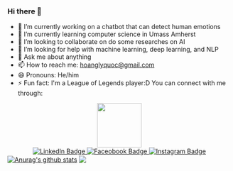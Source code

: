 ### Hi there 👋
- 🔭 I’m currently working on a chatbot that can detect human emotions
- 🌱 I’m currently learning computer science in Umass Amherst
- 👯 I’m looking to collaborate on do some researches on AI
- 🤔 I’m looking for help with machine learning, deep learning, and NLP
- 💬 Ask me about anything
- 📫 How to reach me: hoanglyquoc@gmail.com
- 😄 Pronouns: He/him
- ⚡ Fun fact: I'm a League of Legends player:D
You can connect with me through: 
<div id="header" align="center">
  <img src="https://media.giphy.com/media/M9gbBd9nbDrOTu1Mqx/giphy.gif" width="100"/>
</div>
<div id="badges" align ="center">  
  <a href="https://www.linkedin.com/in/hoang-ly-447180252/">
    <img src="https://img.shields.io/badge/LinkedIn-blue?style=for-the-badge&logo=linkedin&logoColor=white" alt="LinkedIn Badge"/>
  </a>
  <a href="https://www.facebook.com/profile.php?id=100010113933222">
    <img src="https://img.shields.io/badge/Facebook-1877F2?style=for-the-badge&logo=facebook&logoColor=white" alt="Faceobook Badge"/>
  </a>
  <a href="https://www.instagram.com/justinnn_ly/">
    <img src="https://img.shields.io/badge/Instagram-E4405F?style=for-the-badge&logo=instagram&logoColor=white" alt="Instagram Badge"/>
  </a>
</div>
<a href="https://github.com/unravel2802/github-readme-stats">
  <img align="center" src="https://github-readme-stats.vercel.app/api?username=unravel2802&show_icons=true&include_all_commits=true&theme=buefy&hide_border=true" alt="Anurag's github stats" /></a>
<a href="https://github.com/unravel2802/github-readme-stats">
  <img align="center" src="https://github-readme-stats.vercel.app/api/top-langs/?username=unravel2802&layout=compact&theme=buefy&hide_border=true" /></a> 
<!--
**Unravel2802/Unravel2802** is a ✨ _special_ ✨ repository because its `README.md` (this file) appears on your GitHub profile.
